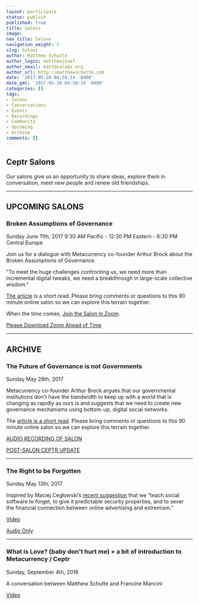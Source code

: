 ```yaml
---
layout: participate
status: publish
published: true
title: Salons
image:
nav_title: Salons
navigation_weight: 5
slug: Salons
author: Matthew Schutte
author_login: matthewjosef
author_email: matt@calabs.org
author_url: http://matthewschutte.com
date: '2017-05-20 04:58:14 -0400'
date_gmt: '2017-05-20 04:58:14 -0400'
categories: []
tags:
- Salons
- Conversations
- Events
- Recordings
- Community
- Upcoming
- Archive
comments: []
---
```


<div class="col-md-8" markdown="1">

## Ceptr Salons


<!-- toc orderedList:0 depthFrom:3 depthTo:6 -->

Our salons give us an opportunity to share ideas, explore them in conversation, meet new people and renew old friendships.  

----

## UPCOMING SALONS
### Broken Assumptions of Governance
Sunday June 11th, 2017
9:30 AM Pacific - 12:30 PM Eastern - 6:30 PM Central Europe

Join us for a dialogue with Metacurrency co-founder Arthur Brock about the Broken Assumptions of Governance. 

"To meet the huge challenges confronting us, we need more than incremental digital tweaks, we need a breakthrough in large-scale collective wisdom." 

[The article](https://medium.com/metacurrency-project/broken-assumptions-of-governance-63cc946ccc6c) is a short read. Please bring comments or questions to this 90 minute online salon so we can explore this terrain together.

When the time comes, [Join the Salon in Zoom](https://zoom.us/j/2184944435).

[Please Download Zoom Ahead of Time](https://zoom.us/download)

----

## ARCHIVE

### The Future of Governance is not Governments
Sunday May 28th, 2017

Metacurrency co-founder Arthur Brock argues that our governmental institutions don't have the bandwidth to keep up with a world that is changing as rapidly as ours is and suggests that we need to create new governance mechanisms using bottom-up, digital social networks.  

The [article is a short read](https://medium.com/metacurrency-project/the-future-of-governance-is-not-governments-9c894e17b1cd). Please bring comments or questions to this 90 minute online salon so we can explore this terrain together.

[AUDIO RECORDING OF SALON](https://soundcloud.com/metacurrency/ceptr-salon-2017-05-28-future-of-governance-is-not-governments)

[POST-SALON CEPTR UPDATE](https://soundcloud.com/metacurrency/20170528-ceptr-update)

----

### The Right to be Forgotten
Sunday May 13th, 2017

Inspired by Maciej Cegłowski’s [recent suggestion](http://idlewords.com/talks/build_a_better_monster.htm) that we “teach social software to forget, to give it predictable security properties, and to sever the financial connection between online advertising and extremism.”

[Video](https://www.youtube.com/watch?v=VMVePTGb_u4&t=26s)

[Audio Only](https://soundcloud.com/metacurrency/ceptr-salon-may-14-2017-make-social-software-forget)

----

### What is Love? (baby don't hurt me) + a bit of introduction to Metacurrency / Ceptr
Sunday, September 4th, 2016

A conversation between Matthew Schutte and Francine Mancini

[Video](https://www.youtube.com/watch?v=BMzHM3VvY6I)
